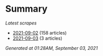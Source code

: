 # Summary
*Latest scrapes*
* [2021-09-02](https://github.com/nuuuwan/news_lk/blob/data/news_lk.2021-09-02.json) (158 articles)
* [2021-09-03](https://github.com/nuuuwan/news_lk/blob/data/news_lk.2021-09-03.json) (3 articles)

*Generated at 01:28AM, September 03, 2021*